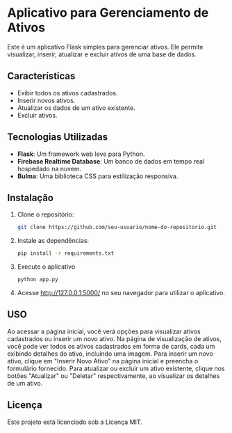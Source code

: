 <img src="{https://img.shields.io/badge/Python-FFD43B?style=for-the-badge&logo=python&logoColor=blue}"  alt=""/>


# Aplicativo para Gerenciamento de Ativos

Este é um aplicativo Flask simples para gerenciar ativos. Ele permite visualizar, inserir, atualizar e excluir ativos de uma base de dados.

## Características

- Exibir todos os ativos cadastrados.
- Inserir novos ativos.
- Atualizar os dados de um ativo existente.
- Excluir ativos.

## Tecnologias Utilizadas

- **Flask**: Um framework web leve para Python.
- **Firebase Realtime Database**: Um banco de dados em tempo real hospedado na nuvem.
- **Bulma**: Uma biblioteca CSS para estilização responsiva.

## Instalação

1. Clone o repositório:

   ```bash
   git clone https://github.com/seu-usuario/nome-do-repositorio.git
    ````
2. Instale as dependências:
   
   ```bash
   pip install -r requirements.txt
   ````
3. Execute o aplicativo
   
   ```bash
   python app.py
   ````  
 4. Acesse http://127.0.0.1:5000/ no seu navegador para utilizar o aplicativo.

## USO
Ao acessar a página inicial, você verá opções para visualizar ativos cadastrados ou inserir um novo ativo.
Na página de visualização de ativos, você pode ver todos os ativos cadastrados em forma de cards, cada um exibindo detalhes do ativo, incluindo uma imagem.
Para inserir um novo ativo, clique em "Inserir Novo Ativo" na página inicial e preencha o formulário fornecido.
Para atualizar ou excluir um ativo existente, clique nos botões "Atualizar" ou "Deletar" respectivamente, ao visualizar os detalhes de um ativo.

## Licença
Este projeto está licenciado sob a Licença MIT.
